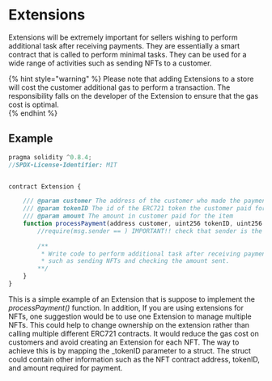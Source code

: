 # Extensions

Extensions will be extremely important for sellers wishing to perform additional task after receiving payments. They are essentially a smart contract that is called to perform minimal tasks. They can be used for a wide range of activities such as sending NFTs to a customer. 

{% hint style="warning" %}
Please note that adding Extensions to a store will cost the customer additional gas to perform a transaction. The responsibility falls on the developer of the Extension to ensure that the gas cost is optimal.  
{% endhint %}

## Example

```javascript
pragma solidity ^0.8.4;
//SPDX-License-Identifier: MIT


contract Extension {

    /// @param customer The address of the customer who made the payment
    /// @param tokenID The id of the ERC721 token the customer paid for
    /// @param amount The amount in customer paid for the item
    function processPayment(address customer, uint256 tokenID, uint256 amount) external {
        //require(msg.sender == ) IMPORTANT!! check that sender is the corrent mToken contract.
        
        /**
         * Write code to perform additional task after receiving payment
         * such as sending NFTs and checking the amount sent.
        **/
    }
}
```

This is a simple example of an Extension that is suppose to implement the _processPayment\(\)_ function. In addition, If you are using extensions for NFTs, one suggestion would be to use one Extension to manage multiple NFTs. This could help to change ownership on the extension rather than calling multiple different ERC721 contracts. It would reduce the gas cost on customers and avoid creating an Extension for each NFT. The way to achieve this is by mapping the \_tokenID parameter to a struct. The struct could contain other information such as the NFT contract address, tokenID, and amount required for payment. 



